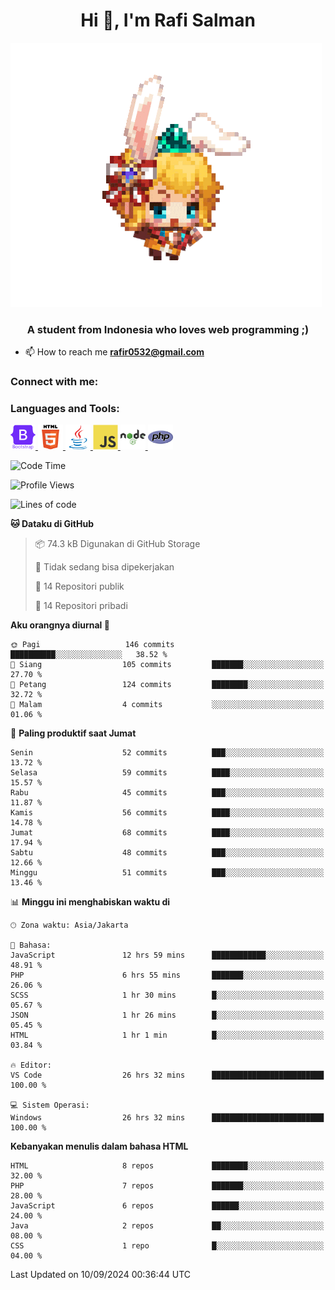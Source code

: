 <h1 align="center">Hi 👋, I'm Rafi Salman</h1>
<img src="img/lp.gif" /> 
<h3 align="center">A student from Indonesia who loves web programming ;)</h3>

- 📫 How to reach me **rafir0532@gmail.com**

<h3 align="left">Connect with me:</h3>
<p align="left">
</p>

<h3 align="left">Languages and Tools:</h3>
<p align="left"> <a href="https://getbootstrap.com" target="_blank" rel="noreferrer"> <img src="https://raw.githubusercontent.com/devicons/devicon/master/icons/bootstrap/bootstrap-plain-wordmark.svg" alt="bootstrap" width="40" height="40"/> </a> <a href="https://www.w3.org/html/" target="_blank" rel="noreferrer"> <img src="https://raw.githubusercontent.com/devicons/devicon/master/icons/html5/html5-original-wordmark.svg" alt="html5" width="40" height="40"/> </a> <a href="https://www.java.com" target="_blank" rel="noreferrer"> <img src="https://raw.githubusercontent.com/devicons/devicon/master/icons/java/java-original.svg" alt="java" width="40" height="40"/> </a> <a href="https://developer.mozilla.org/en-US/docs/Web/JavaScript" target="_blank" rel="noreferrer"> <img src="https://raw.githubusercontent.com/devicons/devicon/master/icons/javascript/javascript-original.svg" alt="javascript" width="40" height="40"/> </a> <a href="https://nodejs.org" target="_blank" rel="noreferrer"> <img src="https://raw.githubusercontent.com/devicons/devicon/master/icons/nodejs/nodejs-original-wordmark.svg" alt="nodejs" width="40" height="40"/> </a> <a href="https://www.php.net" target="_blank" rel="noreferrer"> <img src="https://raw.githubusercontent.com/devicons/devicon/master/icons/php/php-original.svg" alt="php" width="40" height="40"/> </a> </p>

<!--START_SECTION:waka-->
![Code Time](http://img.shields.io/badge/Code%20Time-109%20hrs%2046%20mins-blue)

![Profile Views](http://img.shields.io/badge/Profil%20dilihat-1-blue)

![Lines of code](https://img.shields.io/badge/Sejak%20Hello%20World%20aku%20telah%20menulis-728.5%20thousand%20baris%20kode-blue)

**🐱 Dataku di GitHub** 

> 📦 74.3 kB Digunakan di GitHub Storage 
 > 
> 🚫 Tidak sedang bisa dipekerjakan
 > 
> 📜 14 Repositori publik 
 > 
> 🔑 14 Repositori pribadi 
 > 
**Aku orangnya diurnal 🐤** 

```text
🌞 Pagi                   146 commits         ██████████░░░░░░░░░░░░░░░   38.52 % 
🌆 Siang                  105 commits         ███████░░░░░░░░░░░░░░░░░░   27.70 % 
🌃 Petang                 124 commits         ████████░░░░░░░░░░░░░░░░░   32.72 % 
🌙 Malam                  4 commits           ░░░░░░░░░░░░░░░░░░░░░░░░░   01.06 % 
```
📅 **Paling produktif saat Jumat** 

```text
Senin                    52 commits          ███░░░░░░░░░░░░░░░░░░░░░░   13.72 % 
Selasa                   59 commits          ████░░░░░░░░░░░░░░░░░░░░░   15.57 % 
Rabu                     45 commits          ███░░░░░░░░░░░░░░░░░░░░░░   11.87 % 
Kamis                    56 commits          ████░░░░░░░░░░░░░░░░░░░░░   14.78 % 
Jumat                    68 commits          ████░░░░░░░░░░░░░░░░░░░░░   17.94 % 
Sabtu                    48 commits          ███░░░░░░░░░░░░░░░░░░░░░░   12.66 % 
Minggu                   51 commits          ███░░░░░░░░░░░░░░░░░░░░░░   13.46 % 
```


📊 **Minggu ini menghabiskan waktu di** 

```text
🕑︎ Zona waktu: Asia/Jakarta

💬 Bahasa: 
JavaScript               12 hrs 59 mins      ████████████░░░░░░░░░░░░░   48.91 % 
PHP                      6 hrs 55 mins       ███████░░░░░░░░░░░░░░░░░░   26.06 % 
SCSS                     1 hr 30 mins        █░░░░░░░░░░░░░░░░░░░░░░░░   05.67 % 
JSON                     1 hr 26 mins        █░░░░░░░░░░░░░░░░░░░░░░░░   05.45 % 
HTML                     1 hr 1 min          █░░░░░░░░░░░░░░░░░░░░░░░░   03.84 % 

🔥 Editor: 
VS Code                  26 hrs 32 mins      █████████████████████████   100.00 % 

💻 Sistem Operasi: 
Windows                  26 hrs 32 mins      █████████████████████████   100.00 % 
```

**Kebanyakan menulis dalam bahasa HTML** 

```text
HTML                     8 repos             ████████░░░░░░░░░░░░░░░░░   32.00 % 
PHP                      7 repos             ███████░░░░░░░░░░░░░░░░░░   28.00 % 
JavaScript               6 repos             ██████░░░░░░░░░░░░░░░░░░░   24.00 % 
Java                     2 repos             ██░░░░░░░░░░░░░░░░░░░░░░░   08.00 % 
CSS                      1 repo              █░░░░░░░░░░░░░░░░░░░░░░░░   04.00 % 
```




 Last Updated on 10/09/2024 00:36:44 UTC
<!--END_SECTION:waka-->
